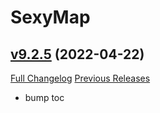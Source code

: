 # SexyMap

## [v9.2.5](https://github.com/funkydude/SexyMap/tree/v9.2.5) (2022-04-22)
[Full Changelog](https://github.com/funkydude/SexyMap/compare/v9.2.4...v9.2.5) [Previous Releases](https://github.com/funkydude/SexyMap/releases)

- bump toc  
